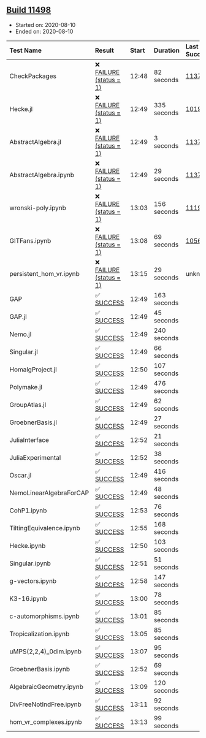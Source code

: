 ## [Build 11498](https://oscarci.mathematik.uni-kl.de/job/oscar/11498/)

* Started on: 2020-08-10
* Ended on: 2020-08-10

| Test Name    | Result | Start | Duration | Last Success | First Failure |
|:-------------|:-------|:------|:---------|:-------------|:--------------|
| CheckPackages | ❌ [FAILURE (status = 1)](https://oscarci.mathematik.uni-kl.de/job/oscar/11498/artifact/logs/build-11498/CheckPackages.log) | 12:48 | 82 seconds | [11376](https://oscarci.mathematik.uni-kl.de/job/oscar/11376/) | [11377](https://oscarci.mathematik.uni-kl.de/job/oscar/11377/) |
| Hecke.jl | ❌ [FAILURE (status = 1)](https://oscarci.mathematik.uni-kl.de/job/oscar/11498/artifact/logs/build-11498/Hecke.jl.log) | 12:49 | 335 seconds | [10197](https://oscarci.mathematik.uni-kl.de/job/oscar/10197/) | [10198](https://oscarci.mathematik.uni-kl.de/job/oscar/10198/) |
| AbstractAlgebra.jl | ❌ [FAILURE (status = 1)](https://oscarci.mathematik.uni-kl.de/job/oscar/11498/artifact/logs/build-11498/AbstractAlgebra.jl.log) | 12:49 | 3 seconds | [11376](https://oscarci.mathematik.uni-kl.de/job/oscar/11376/) | [11377](https://oscarci.mathematik.uni-kl.de/job/oscar/11377/) |
| AbstractAlgebra.ipynb | ❌ [FAILURE (status = 1)](https://oscarci.mathematik.uni-kl.de/job/oscar/11498/artifact/logs/build-11498/AbstractAlgebra.ipynb.log) | 12:49 | 29 seconds | [11376](https://oscarci.mathematik.uni-kl.de/job/oscar/11376/) | [11377](https://oscarci.mathematik.uni-kl.de/job/oscar/11377/) |
| wronski-poly.ipynb | ❌ [FAILURE (status = 1)](https://oscarci.mathematik.uni-kl.de/job/oscar/11498/artifact/logs/build-11498/wronski-poly.ipynb.log) | 13:03 | 156 seconds | [11192](https://oscarci.mathematik.uni-kl.de/job/oscar/11192/) | [11193](https://oscarci.mathematik.uni-kl.de/job/oscar/11193/) |
| GITFans.ipynb | ❌ [FAILURE (status = 1)](https://oscarci.mathematik.uni-kl.de/job/oscar/11498/artifact/logs/build-11498/GITFans.ipynb.log) | 13:08 | 69 seconds | [10566](https://oscarci.mathematik.uni-kl.de/job/oscar/10566/) | [10567](https://oscarci.mathematik.uni-kl.de/job/oscar/10567/) |
| persistent_hom_vr.ipynb | ❌ [FAILURE (status = 1)](https://oscarci.mathematik.uni-kl.de/job/oscar/11498/artifact/logs/build-11498/persistent_hom_vr.ipynb.log) | 13:15 | 29 seconds | unknown | unknown |
| GAP | ✅ [SUCCESS](https://oscarci.mathematik.uni-kl.de/job/oscar/11498/artifact/logs/build-11498/GAP.log) | 12:49 | 163 seconds |  |  |
| GAP.jl | ✅ [SUCCESS](https://oscarci.mathematik.uni-kl.de/job/oscar/11498/artifact/logs/build-11498/GAP.jl.log) | 12:49 | 45 seconds |  |  |
| Nemo.jl | ✅ [SUCCESS](https://oscarci.mathematik.uni-kl.de/job/oscar/11498/artifact/logs/build-11498/Nemo.jl.log) | 12:49 | 240 seconds |  |  |
| Singular.jl | ✅ [SUCCESS](https://oscarci.mathematik.uni-kl.de/job/oscar/11498/artifact/logs/build-11498/Singular.jl.log) | 12:49 | 66 seconds |  |  |
| HomalgProject.jl | ✅ [SUCCESS](https://oscarci.mathematik.uni-kl.de/job/oscar/11498/artifact/logs/build-11498/HomalgProject.jl.log) | 12:50 | 107 seconds |  |  |
| Polymake.jl | ✅ [SUCCESS](https://oscarci.mathematik.uni-kl.de/job/oscar/11498/artifact/logs/build-11498/Polymake.jl.log) | 12:49 | 476 seconds |  |  |
| GroupAtlas.jl | ✅ [SUCCESS](https://oscarci.mathematik.uni-kl.de/job/oscar/11498/artifact/logs/build-11498/GroupAtlas.jl.log) | 12:49 | 62 seconds |  |  |
| GroebnerBasis.jl | ✅ [SUCCESS](https://oscarci.mathematik.uni-kl.de/job/oscar/11498/artifact/logs/build-11498/GroebnerBasis.jl.log) | 12:49 | 27 seconds |  |  |
| JuliaInterface | ✅ [SUCCESS](https://oscarci.mathematik.uni-kl.de/job/oscar/11498/artifact/logs/build-11498/JuliaInterface.log) | 12:52 | 21 seconds |  |  |
| JuliaExperimental | ✅ [SUCCESS](https://oscarci.mathematik.uni-kl.de/job/oscar/11498/artifact/logs/build-11498/JuliaExperimental.log) | 12:52 | 38 seconds |  |  |
| Oscar.jl | ✅ [SUCCESS](https://oscarci.mathematik.uni-kl.de/job/oscar/11498/artifact/logs/build-11498/Oscar.jl.log) | 12:49 | 416 seconds |  |  |
| NemoLinearAlgebraForCAP | ✅ [SUCCESS](https://oscarci.mathematik.uni-kl.de/job/oscar/11498/artifact/logs/build-11498/NemoLinearAlgebraForCAP.log) | 12:49 | 48 seconds |  |  |
| CohP1.ipynb | ✅ [SUCCESS](https://oscarci.mathematik.uni-kl.de/job/oscar/11498/artifact/logs/build-11498/CohP1.ipynb.log) | 12:53 | 76 seconds |  |  |
| TiltingEquivalence.ipynb | ✅ [SUCCESS](https://oscarci.mathematik.uni-kl.de/job/oscar/11498/artifact/logs/build-11498/TiltingEquivalence.ipynb.log) | 12:55 | 168 seconds |  |  |
| Hecke.ipynb | ✅ [SUCCESS](https://oscarci.mathematik.uni-kl.de/job/oscar/11498/artifact/logs/build-11498/Hecke.ipynb.log) | 12:50 | 103 seconds |  |  |
| Singular.ipynb | ✅ [SUCCESS](https://oscarci.mathematik.uni-kl.de/job/oscar/11498/artifact/logs/build-11498/Singular.ipynb.log) | 12:51 | 51 seconds |  |  |
| g-vectors.ipynb | ✅ [SUCCESS](https://oscarci.mathematik.uni-kl.de/job/oscar/11498/artifact/logs/build-11498/g-vectors.ipynb.log) | 12:58 | 147 seconds |  |  |
| K3-16.ipynb | ✅ [SUCCESS](https://oscarci.mathematik.uni-kl.de/job/oscar/11498/artifact/logs/build-11498/K3-16.ipynb.log) | 13:00 | 78 seconds |  |  |
| c-automorphisms.ipynb | ✅ [SUCCESS](https://oscarci.mathematik.uni-kl.de/job/oscar/11498/artifact/logs/build-11498/c-automorphisms.ipynb.log) | 13:01 | 85 seconds |  |  |
| Tropicalization.ipynb | ✅ [SUCCESS](https://oscarci.mathematik.uni-kl.de/job/oscar/11498/artifact/logs/build-11498/Tropicalization.ipynb.log) | 13:05 | 85 seconds |  |  |
| uMPS(2,2,4)_0dim.ipynb | ✅ [SUCCESS](https://oscarci.mathematik.uni-kl.de/job/oscar/11498/artifact/logs/build-11498/uMPS-2-2-4-_0dim.ipynb.log) | 13:07 | 95 seconds |  |  |
| GroebnerBasis.ipynb | ✅ [SUCCESS](https://oscarci.mathematik.uni-kl.de/job/oscar/11498/artifact/logs/build-11498/GroebnerBasis.ipynb.log) | 12:52 | 69 seconds |  |  |
| AlgebraicGeometry.ipynb | ✅ [SUCCESS](https://oscarci.mathematik.uni-kl.de/job/oscar/11498/artifact/logs/build-11498/AlgebraicGeometry.ipynb.log) | 13:09 | 120 seconds |  |  |
| DivFreeNotIndFree.ipynb | ✅ [SUCCESS](https://oscarci.mathematik.uni-kl.de/job/oscar/11498/artifact/logs/build-11498/DivFreeNotIndFree.ipynb.log) | 13:11 | 92 seconds |  |  |
| hom_vr_complexes.ipynb | ✅ [SUCCESS](https://oscarci.mathematik.uni-kl.de/job/oscar/11498/artifact/logs/build-11498/hom_vr_complexes.ipynb.log) | 13:13 | 99 seconds |  |  |
